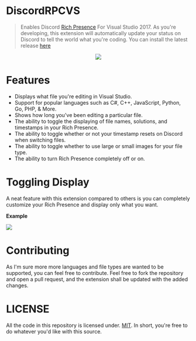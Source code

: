 # DiscordRPCVS
>Enables Discord [Rich Presence](https://discordapp.com/rich-presence) For Visual Studio 2017. As you're developing, this extension will automatically update your status on Discord to tell the world what you're coding. You can install the latest release [here](https://marketplace.visualstudio.com/items?itemName=swanzana.discord-rpc-vs)

<p align="center"> 
  <img src="https://eggplants.org/fei05d.png">
</p>

# Features
* Displays what file you're editing in Visual Studio.
* Support for popular languages such as C#, C++, JavaScript, Python, Go, PHP, & More.
* Shows how long you've been editing a particular file.
* The ability to toggle the displaying of file names, solutions, and timestamps in your Rich Presence.
* The ability to toggle whether or not your timestamp resets on Discord when switching files.
* The ability to toggle whether to use large or small images for your file type.
* The ability to turn Rich Presence completely off or on.

# Toggling Display
A neat feature with this extension compared to others is you can completely customize your Rich Presence and display only what you want.

**Example**
<p> <img src="https://eggplants.org/pm43t7.png"></p>

# Contributing
As I'm sure more more languages and file types are wanted to be supported, you can feel free to contribute. Feel free to fork the repository and open a pull request, and the extension shall be updated with the added changes.

# LICENSE
All the code in this repository is licensed under. [MIT](https://github.com/Swan/discord-rpc-vs/blob/master/LICENSE). In short, you're free to do whatever you'd like with this source.
